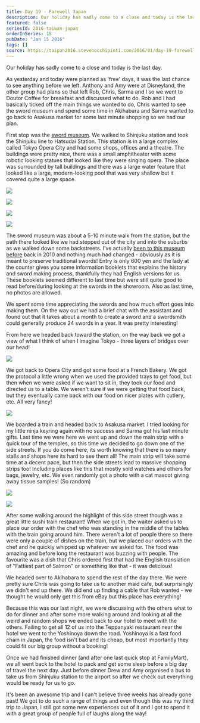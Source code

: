 ```yaml
---
title: Day 19 - Farewell Japan
description: Our holiday has sadly come to a close and today is the last day.   As yesterday and today were planned as 'free' days, it was the last chanc...
featured: false
seriesId: 2016-taiwan-japan
orderInSeries: 18
pubDate: "Jan 15 2016"
tags: []
source: https://taipan2016.stevenocchipinti.com/2016/01/day-19-farewell-japan.html
---
```


Our holiday has sadly come to a close and today is the last day.

As yesterday and today were planned as 'free' days, it was the last chance to see anything before we left. Anthony and Amy were at Disneyland, the other group had plans so that left Rob, Chris, Sarma and I so we went to Doutor Coffee for breakfast and discussed what to do. Rob and I had basically ticked off the main things we wanted to do, Chris wanted to see the sword museum and spend some time in Akihabara and Sarma wanted to go back to Asakusa market for some last minute shopping so we had our plan.

First stop was the [sword museum](http://www.touken.or.jp/english/). We walked to Shinjuku station and took the Shinjuku line to Hatsudai Station. This station is in a large complex called Tokyo Opera City and had some shops, offices and a theatre. The buildings were pretty nice, there was a small amphitheater with some robotic looking statues that looked like they were singing opera. The place was surrounded by tall buildings and there was a large water feature that looked like a large, modern-looking pool that was very shallow but it covered quite a large space.

[![](https://2.bp.blogspot.com/-NfSNTZtuzVY/Vp3vy9X_6II/AAAAAAAAFE0/0QRrJHZ0mDo/s320/20160115_111057.jpg)](https://2.bp.blogspot.com/-NfSNTZtuzVY/Vp3vy9X_6II/AAAAAAAAFE0/0QRrJHZ0mDo/s1600/20160115_111057.jpg)

[![](https://4.bp.blogspot.com/-8NfOrY2CqlE/Vp3vy4mEaxI/AAAAAAAAFE0/-s89C8ro7wA/s320/20160115_111348.jpg)](https://4.bp.blogspot.com/-8NfOrY2CqlE/Vp3vy4mEaxI/AAAAAAAAFE0/-s89C8ro7wA/s1600/20160115_111348.jpg)

[![](https://3.bp.blogspot.com/-9FfFFBoqtWA/Vp3vy-S9r7I/AAAAAAAAFE0/53GRlUTd2DE/s320/20160115_111406.jpg)](https://3.bp.blogspot.com/-9FfFFBoqtWA/Vp3vy-S9r7I/AAAAAAAAFE0/53GRlUTd2DE/s1600/20160115_111406.jpg)

[![](https://3.bp.blogspot.com/-3mdMkIS_Orw/Vp3vy3ZgiTI/AAAAAAAAFE0/RqgJbBABW48/s320/20160115_111523.jpg)](https://3.bp.blogspot.com/-3mdMkIS_Orw/Vp3vy3ZgiTI/AAAAAAAAFE0/RqgJbBABW48/s1600/20160115_111523.jpg)

The sword museum was about a 5-10 minute walk from the station, but the path there looked like we had stepped out of the city and into the suburbs as we walked down some backstreets. I've actually [been to this museum before](http://japan2010.stevenocchipinti.com/2010/01/day-10-shibuya.html) back in 2010 and nothing much had changed - obviously as it is meant to preserve traditional swords! Entry is only 600 yen and the lady at the counter gives you some information booklets that explains the history and sword making process, thankfully they had English versions for us. These booklets seemed different to last time but were still quite good to read before/during looking at the swords in the showroom. Also as last time, no photos are allowed.

We spent some time appreciating the swords and how much effort goes into making them. On the way out we had a brief chat with the assistant and found out that it takes about a month to create a sword and a swordsmith could generally produce 24 swords in a year. It was pretty interesting!

From here we headed back toward the station, on the way back we got a view of what I think of when I imagine Tokyo - three layers of bridges over our head!

[![](https://2.bp.blogspot.com/-IK5b_RTGOZI/Vp3vy2PZeII/AAAAAAAAFEw/m3ZJ6ZpNZ_Y/s320/20160115_112152.jpg)](https://2.bp.blogspot.com/-IK5b_RTGOZI/Vp3vy2PZeII/AAAAAAAAFEw/m3ZJ6ZpNZ_Y/s1600/20160115_112152.jpg)

We got back to Opera City and got some food at a French Bakery. We got the protocol a little wrong when we used the provided trays to get food, but then when we were asked if we want to sit in, they took our food and directed us to a table. We weren't sure if we were getting that food back, but they eventually came back with our food on nicer plates with cutlery, etc. All very fancy!

[![](https://3.bp.blogspot.com/-BtsyMfby0mE/Vp3vy4VgkJI/AAAAAAAAFE0/f3knZoJFIQ4/s320/20160115_131728.jpg)](https://3.bp.blogspot.com/-BtsyMfby0mE/Vp3vy4VgkJI/AAAAAAAAFE0/f3knZoJFIQ4/s1600/20160115_131728.jpg)

We boarded a train and headed back to Asakusa market. I tried looking for my little ninja keyring again with no success and Sarma got his last minute gifts. Last time we were here we went up and down the main strip with a quick tour of the temples, so this time we decided to go down one of the side streets. If you do come here, its worth knowing that there is so many stalls and shops here its hard to see them all! The main strip will take some time at a decent pace, but then the side streets lead to massive shopping strips too! Including places like this that mostly sold watches and others for bags, jewelry, etc. We even randomly got a photo with a cat mascot giving away tissue samples! (So random)

[![](https://4.bp.blogspot.com/-c7edqq1-ydQ/Vp3vy7-FaSI/AAAAAAAAFE0/EdlmRSUKP8c/s320/20160115_150133.jpg)](https://4.bp.blogspot.com/-c7edqq1-ydQ/Vp3vy7-FaSI/AAAAAAAAFE0/EdlmRSUKP8c/s1600/20160115_150133.jpg)

[![](https://4.bp.blogspot.com/-JGB5Vn20Qo0/Vp3vy-OzY5I/AAAAAAAAFEw/jDrFNVctFIo/s320/20160115_151043.jpg)](https://4.bp.blogspot.com/-JGB5Vn20Qo0/Vp3vy-OzY5I/AAAAAAAAFEw/jDrFNVctFIo/s1600/20160115_151043.jpg)

After some walking around the highlight of this side street though was a great little sushi train restaurant! When we got in, the waiter asked us to place our order with the chef who was standing in the middle of the tables with the train going around him. There weren't a lot of people there so there were only a couple of dishes on the train, but we placed our orders with the chef and he quickly whipped up whatever we asked for. The food was amazing and before long the restaurant was buzzing with people. The favourite was a dish that Chris ordered first that had the English translation of "Fattiest part of Salmon" or something like that - it was delicious!

We headed over to Akihabara to spend the rest of the day there. We were pretty sure Chris was going to take us to another maid cafe, but surprisingly we didn't end up there. We did end up finding a cable that Rob wanted - we thought he would only get this from eBay but this place has everything!

Because this was our last night, we were discussing with the others what to do for dinner and after some more walking around and looking at all the weird and random shops we ended back to our hotel to meet with the others. Failing to get all 12 of us into the Teppanyaki restaurant near the hotel we went to the Yoshinoya down the road. Yoshinoya is a fast food chain in Japan, the food isn't bad and its cheap, but most importantly they could fit our big group without a booking!

Once we had finished dinner (and after one last quick stop at FamilyMart), we all went back to the hotel to pack and get some sleep before a big day of travel the next day. Just before dinner Drew and Amy organised a bus to take us from Shinjuku station to the airport so after we check out everything would be ready for us to go.

It's been an awesome trip and I can't believe three weeks has already gone past! We got to do such a range of things and even though this was my third trip to Japan, I still got some new experiences out of it and I got to spend it with a great group of people full of laughs along the way!

